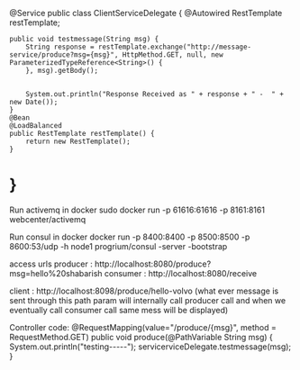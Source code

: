 @Service
public class ClientServiceDelegate {
	@Autowired
	RestTemplate restTemplate;
	
	
	public void testmessage(String msg) {
		String response = restTemplate.exchange("http://message-service/produce?msg={msg}", HttpMethod.GET, null, new ParameterizedTypeReference<String>() {
		}, msg).getBody();
		

		System.out.println("Response Received as " + response + " -  " + new Date());
	}
	@Bean
	@LoadBalanced
	public RestTemplate restTemplate() {
		return new RestTemplate();
	}
}
========================================================================

Run activemq in docker 
sudo docker run -p 61616:61616 -p 8161:8161 webcenter/activemq

Run consul in docker
docker run -p 8400:8400 -p 8500:8500 -p 8600:53/udp -h node1 progrium/consul -server -bootstrap

access urls 
producer :	http://localhost:8080/produce?msg=hello%20shabarish
consumer : http://localhost:8080/receive

client : http://localhost:8098/produce/hello-volvo (what ever message is sent through this path param will internally call producer call and when we eventually call consumer call same mess will be displayed)

Controller code:
@RequestMapping(value="/produce/{msg}", method = RequestMethod.GET)
	public void produce(@PathVariable String msg) {
		System.out.println("testing-----");
		servicerviceDelegate.testmessage(msg);
	}
